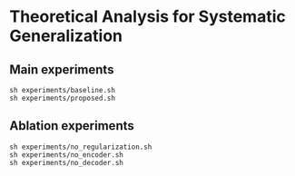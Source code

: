 # Theoretical Analysis for Systematic Generalization

## Main experiments
    sh experiments/baseline.sh
    sh experiments/proposed.sh

## Ablation experiments
    sh experiments/no_regularization.sh
    sh experiments/no_encoder.sh
    sh experiments/no_decoder.sh
